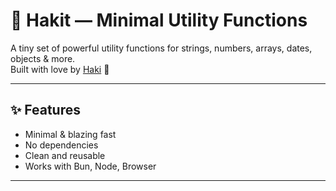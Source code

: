 # 🧩 Hakit — Minimal Utility Functions

A tiny set of powerful utility functions for strings, numbers, arrays, dates, objects & more.  
Built with love by [Haki](https://wa.me/2349112171078) 💖

---

## ✨ Features

- Minimal & blazing fast
- No dependencies
- Clean and reusable
- Works with Bun, Node, Browser

---
